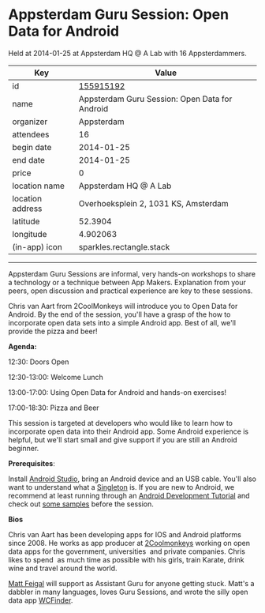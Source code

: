 # Appsterdam Guru Session: Open Data for Android
Held at 2014-01-25 at Appsterdam HQ @ A Lab with 16 Appsterdammers.
        
|Key|Value
|---|---|
|id|[155915192](https://www.meetup.com/appsterdam/events/155915192/)|
|name|Appsterdam Guru Session: Open Data for Android|
|organizer|Appsterdam|
|attendees|16|
|begin date|2014-01-25|
|end date|2014-01-25|
|price|0|
|location name|Appsterdam HQ @ A Lab|
|location address|Overhoeksplein 2, 1031 KS, Amsterdam|
|latitude|52.3904|
|longitude|4.902063|
|(in-app) icon|sparkles.rectangle.stack|

---

Appsterdam Guru Sessions are informal, very hands-on workshops to share a technology or a technique between App Makers. Explanation from your peers, open discussion and practical experience are key to these sessions.

Chris van Aart from 2CoolMonkeys will introduce you to Open Data for Android. By the end of the session, you'll have a grasp of the how to incorporate open data sets into a simple Android app. Best of all, we'll provide the pizza and beer!

**Agenda:**

12:30: Doors Open

12:30-13:00: Welcome Lunch

13:00-17:00: Using Open Data for Android and hands-on exercises! 

17:00-18:30: Pizza and Beer

This session is targeted at developers who would like to learn how to incorporate open data into their Android app. Some Android experience is helpful, but we'll start small and give support if you are still an Android beginner. 

**Prerequisites**: 

Install [Android Studio](http://developer.android.com/sdk/installing/studio.html), bring an Android device and an USB cable. You'll also want to understand what a [Singleton](http://www.tutorialspoint.com/java/java_using_singleton.htm) is. If you are new to Android, we recommend at least running through an [Android Development Tutorial](http://www.vogella.com/articles/Android/article.html) and check out [some samples](http://developer.android.com/tools/samples/index.html) before the session.

**Bios**

Chris van Aart has been developing apps for IOS and Android platforms since 2008. He works as app producer at [2Coolmonkeys](http://www.2coolmonkeys.com) working on open data apps for the government, universities  and private companies. Chris likes to spend  as much time as possible with his girls, train Karate, drink wine and travel around the world.

[Matt Feigal](https://twitter.com/mattfgl) will support as Assistant Guru for anyone getting stuck. Matt's a dabbler in many languages, loves Guru Sessions, and wrote the silly open data app [WCFinder](https://play.google.com/store/apps/details?id=nl.wcfinder&hl=en).


